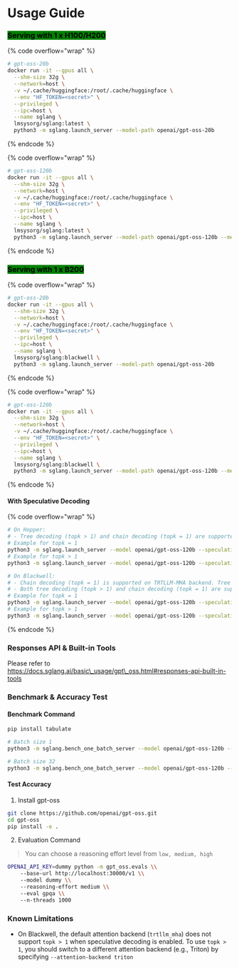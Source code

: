 # Usage Guide

### <mark style="background-color:green;">Serving with 1 x H100/H200</mark>

{% code overflow="wrap" %}
```bash
# gpt-oss-20b
docker run -it --gpus all \
  --shm-size 32g \
  --network=host \
  -v ~/.cache/huggingface:/root/.cache/huggingface \
  --env "HF_TOKEN=<secret>" \
  --privileged \
  --ipc=host \
  --name sglang \
  lmsysorg/sglang:latest \
  python3 -m sglang.launch_server --model-path openai/gpt-oss-20b
```
{% endcode %}

{% code overflow="wrap" %}
```bash
# gpt-oss-120b
docker run -it --gpus all \
  --shm-size 32g \
  --network=host \
  -v ~/.cache/huggingface:/root/.cache/huggingface \
  --env "HF_TOKEN=<secret>" \
  --privileged \
  --ipc=host \
  --name sglang \
  lmsysorg/sglang:latest \
  python3 -m sglang.launch_server --model-path openai/gpt-oss-120b --mem-fraction-static 0.95
```
{% endcode %}

### <mark style="background-color:green;">Serving with 1 x B200</mark>

{% code overflow="wrap" %}
```bash
# gpt-oss-20b
docker run -it --gpus all \
  --shm-size 32g \
  --network=host \
  -v ~/.cache/huggingface:/root/.cache/huggingface \
  --env "HF_TOKEN=<secret>" \
  --privileged \
  --ipc=host \
  --name sglang \
  lmsysorg/sglang:blackwell \
  python3 -m sglang.launch_server --model-path openai/gpt-oss-20b
```
{% endcode %}

{% code overflow="wrap" %}
```bash
# gpt-oss-120b
docker run -it --gpus all \
  --shm-size 32g \
  --network=host \
  -v ~/.cache/huggingface:/root/.cache/huggingface \
  --env "HF_TOKEN=<secret>" \
  --privileged \
  --ipc=host \
  --name sglang \
  lmsysorg/sglang:blackwell \
  python3 -m sglang.launch_server --model-path openai/gpt-oss-120b --mem-fraction-static 0.95
```
{% endcode %}

#### With Speculative Decoding

{% code overflow="wrap" %}
```bash
# On Hopper:
# - Tree decoding (topk > 1) and chain decoding (topk = 1) are supported on both FA3 and Triton backends.
# Example for topk = 1
python3 -m sglang.launch_server --model openai/gpt-oss-120b --speculative-algorithm EAGLE3 --speculative-draft-model-path lmsys/EAGLE3-gpt-oss-120b-bf16 --speculative-num-steps 3 --speculative-eagle-topk 1 --speculative-num-draft-tokens 4 --tp 4
# Example for topk > 1
python3 -m sglang.launch_server --model openai/gpt-oss-120b --speculative-algorithm EAGLE3 --speculative-draft-model-path lmsys/EAGLE3-gpt-oss-120b-bf16 --speculative-num-steps 5 --speculative-eagle-topk 4 --speculative-num-draft-tokens 8 --tp 4

# On Blackwell:
# - Chain decoding (topk = 1) is supported on TRTLLM-MHA backend. Tree decoding (topk > 1) is in progress, stay tuned!
# - Both tree decoding (topk > 1) and chain decoding (topk = 1) are supported on the Triton backend.
# Example for topk = 1
python3 -m sglang.launch_server --model openai/gpt-oss-120b --speculative-algo EAGLE3 --speculative-draft lmsys/EAGLE3-gpt-oss-120b-bf16 --speculative-num-steps 3 --speculative-eagle-topk 1 --speculative-num-draft-tokens 4 --tp 4
# Example for topk > 1
python3 -m sglang.launch_server --model openai/gpt-oss-120b --speculative-algo EAGLE3 --speculative-draft lmsys/EAGLE3-gpt-oss-120b-bf16 --speculative-num-steps 5 --speculative-eagle-topk 4 --speculative-num-draft-tokens 8 --attention-backend triton --tp 4
```
{% endcode %}

### Responses API & Built-in Tools

Please refer to https://docs.sglang.ai/basic\_usage/gpt\_oss.html#responses-api-built-in-tools

### Benchmark & Accuracy Test

#### Benchmark Command

```bash
pip install tabulate

# Batch size 1
python3 -m sglang.bench_one_batch_server --model openai/gpt-oss-120b --base-url http://localhost:30000 --batch-size 1 --input-len 1024 --output-len 512

# Batch size 32
python3 -m sglang.bench_one_batch_server --model openai/gpt-oss-120b --base-url http://localhost:30000 --batch-size 32 --input-len 1024 8192 --output-len 512 --show-report
```

#### Test Accuracy

1. Install gpt-oss

```bash
git clone https://github.com/openai/gpt-oss.git
cd gpt-oss
pip install -e .
```

2. Evaluation Command

> You can choose a reasoning effort level from `low, medium, high`

```bash
OPENAI_API_KEY=dummy python -m gpt_oss.evals \\
    --base-url http://localhost:30000/v1 \\
    --model dummy \\
    --reasoning-effort medium \\
    --eval gpqa \\
    --n-threads 1000
```

### Known Limitations

* On Blackwell, the default attention backend (`trtllm_mha`) does not support `topk > 1` when speculative decoding is enabled. To use `topk > 1`, you should switch to a different attention backend (e.g., Triton) by specifying `--attention-backend triton`
